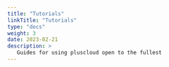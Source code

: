 ```yaml
---
title: "Tutorials"
linkTitle: "Tutorials"
type: "docs"
weight: 3
date: 2023-02-21
description: >
   Guides for using pluscloud open to the fullest
---
```

